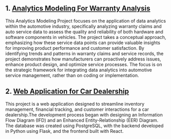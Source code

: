 ## 1. [Analytics Modeling For Warranty Analysis](https://github.com/smd519/AutomotiveProject/tree/main/Analytics%20Modeling%20For%20Warranty%20Analysis)
This Analytics Modeling Project focuses on the application of data analytics within the automotive industry, specifically analyzing warranty claims and auto service data to assess the quality and reliability of both hardware and software components in vehicles. The project takes a conceptual approach, emphasizing how these service data points can provide valuable insights for improving product performance and customer satisfaction. By identifying trends and patterns in warranty claims and service records, the project demonstrates how manufacturers can proactively address issues, enhance product design, and optimize service processes. The focus is on the strategic framework for integrating data analytics into automotive service management, rather than on coding or implementation.

## 2. [Web Application for Car Dealership](https://github.com/smd519/AutomotiveProject/tree/main/Automotive%20Online%20Shop)
This project is a web application designed to streamline inventory management, financial tracking, and customer interactions for a car dealership.The development process began with designing an Information Flow Diagram (IFD) and an Enhanced Entity-Relationship (EER) Diagram. The database was created using PostgreSQL, with the backend developed in Python using Flask, and the frontend built with React. 

